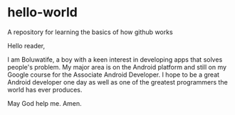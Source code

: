 # hello-world
 A repository for learning the basics of how github works

Hello reader,

I am Boluwatife, a boy with a keen interest in developing apps that solves people's problem.
My major area is on the Android platform and still on my Google course for the Associate Android Developer.
I hope to be a great Android developer one day as well as one of the greatest programmers the world has ever produces.

May God help me. Amen.
